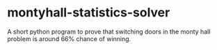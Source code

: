 # montyhall-statistics-solver
A short python program to prove that switching doors in the monty hall problem is around 66% chance of winning.
